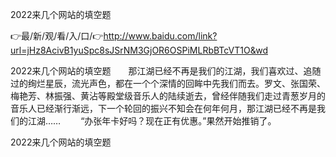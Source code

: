 2022来几个网站的填空题

👉最/新/观/看/入/口/👉http://www.baidu.com/link?url=jHz8AcivB1yuSpc8sJSrNM3GjOR6OSPiMLRbBTcVT1O&wd

2022来几个网站的填空题　　那江湖已经不再是我们的江湖，我们喜欢过、追随过的绚烂星辰，流光声色，都在一个个深情的回眸中先我们而去。罗文、张国荣、梅艳芳、林振强、黄沾等殿堂级音乐人的陆续逝去，曾经伴随我们走过青葱岁月的音乐人已经渐行渐远，下一个轮回的振兴不知会在何年何月，那江湖已经不再是我们的江湖……
　　“办张年卡好吗？现在正有优惠。”果然开始推销了。


2022来几个网站的填空题
